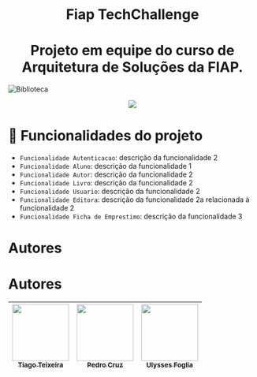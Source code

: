 
<h1 align="center"> Fiap TechChallenge </h1>
<h1 align="center"> Projeto em equipe do curso de Arquitetura de Soluções da FIAP.</h1>

![Biblioteca](https://github.com/Tiagoteixeiraunifg/FiapTechChallenge1/assets/29716938/d9c0093b-7812-4c19-9464-ea09a5c5b526)


<p align="center">
<img loading="lazy" src="http://img.shields.io/static/v1?label=STATUS&message=EM%20DESENVOLVIMENTO&color=GREEN&style=for-the-badge"/>
</p>

# :hammer: Funcionalidades do projeto

- `Funcionalidade Autenticacao`: descrição da funcionalidade 2
- `Funcionalidade Aluno`: descrição da funcionalidade 1
- `Funcionalidade Autor`: descrição da funcionalidade 2
- `Funcionalidade Livro`: descrição da funcionalidade 2
- `Funcionalidade Usuario`: descrição da funcionalidade 2
- `Funcionalidade Editora`: descrição da funcionalidade 2a relacionada à funcionalidade 2
- `Funcionalidade Ficha de Emprestimo`: descrição da funcionalidade 3

# Autores
# Autores

| [<img loading="lazy" src="https://avatars.githubusercontent.com/u/69610582?v=4" width=115><br><sub>Tiago Teixeira</sub>](https://github.com/Tiagoteixeiraunifg) |  [<img loading="lazy" src="https://avatars.githubusercontent.com/u/29716938?v=4" width=115><br><sub>Pedro Cruz</sub>](https://github.com/PedroLucasCruz) |  [<img loading="lazy" src="https://avatars.githubusercontent.com/u/62703419?v=4" width=115><br><sub>Ulysses Foglia</sub>](https://github.com/Ulysses-Foglia) |
| :---: | :---: | :---: |


